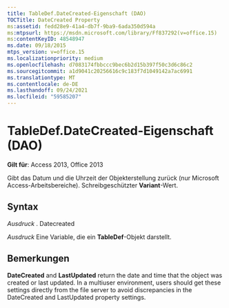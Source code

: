 ```yaml
---
title: TableDef.DateCreated-Eigenschaft (DAO)
TOCTitle: DateCreated Property
ms:assetid: fedd28e9-41a4-db7f-9ba9-6ada350d594a
ms:mtpsurl: https://msdn.microsoft.com/library/Ff837292(v=office.15)
ms:contentKeyID: 48548947
ms.date: 09/18/2015
mtps_version: v=office.15
ms.localizationpriority: medium
ms.openlocfilehash: d7083174fbbccc9bec6b2d15b397f50c3d6c86c2
ms.sourcegitcommit: a1d9041c20256616c9c183f7d1049142a7ac6991
ms.translationtype: MT
ms.contentlocale: de-DE
ms.lasthandoff: 09/24/2021
ms.locfileid: "59585207"
---
```

# <a name="tabledefdatecreated-property-dao"></a>TableDef.DateCreated-Eigenschaft (DAO)


**Gilt für**: Access 2013, Office 2013

Gibt das Datum und die Uhrzeit der Objekterstellung zurück (nur Microsoft Access-Arbeitsbereiche). Schreibgeschützter **Variant**-Wert.

## <a name="syntax"></a>Syntax

*Ausdruck* . Datecreated

*Ausdruck* Eine Variable, die ein **TableDef**-Objekt darstellt.

## <a name="remarks"></a>Bemerkungen

**DateCreated** and **LastUpdated** return the date and time that the object was created or last updated. In a multiuser environment, users should get these settings directly from the file server to avoid discrepancies in the DateCreated and LastUpdated property settings.

